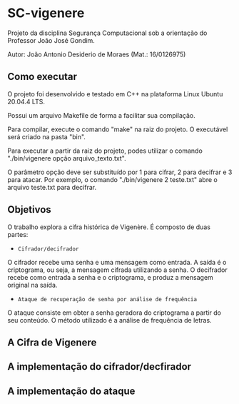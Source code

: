 # SC-vigenere

Projeto da disciplina Segurança Computacional sob a orientação do Professor João José Gondim.

Autor: João Antonio Desiderio de Moraes (Mat.: 16/0126975)

## Como executar

O projeto foi desenvolvido e testado em C++ na plataforma Linux Ubuntu 20.04.4 LTS. 

Possui um arquivo Makefile de forma a facilitar sua compilação.

Para compilar, execute o comando "make" na raiz do projeto. O executável será criado na pasta "bin".

Para executar a partir da raiz do projeto, podes utilizar o comando "./bin/vigenere opção arquivo_texto.txt".

O parâmetro opção deve ser substituído por 1 para cifrar, 2 para decifrar e 3 para atacar. Por exemplo, o comando "./bin/vigenere 2 teste.txt" abre o arquivo teste.txt para decifrar.

## Objetivos

O trabalho explora a cifra histórica de Vigenère. É composto de duas partes:

- `Cifrador/decifrador`

O cifrador recebe uma senha e uma mensagem como entrada. A saída é o criptograma, ou seja, a mensagem cifrada utilizando a senha. O decifrador recebe como entrada a senha e o criptograma, e produz a mensagem original na saída.

- `Ataque de recuperação de senha por análise de frequência`

O ataque consiste em obter a senha geradora do criptograma a partir do seu conteúdo. O método utilizado é a análise de frequência de letras.

## A Cifra de Vigenere



## A implementação do cifrador/decfirador



## A implementação do ataque